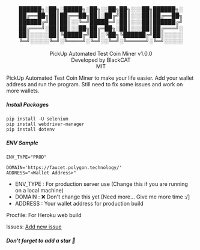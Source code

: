 <p style="text-align: center;">
<br />
██████╗░██╗░█████╗░██╗░░██╗██╗░░░██╗██████╗░<br />
██╔══██╗██║██╔══██╗██║░██╔╝██║░░░██║██╔══██╗<br />
██████╔╝██║██║░░╚═╝█████═╝░██║░░░██║██████╔╝<br />
██╔═══╝░██║██║░░██╗██╔═██╗░██║░░░██║██╔═══╝░<br />
██║░░░░░██║╚█████╔╝██║░╚██╗╚██████╔╝██║░░░░░<br />
╚═╝░░░░░╚═╝░╚════╝░╚═╝░░╚═╝░╚═════╝░╚═╝░░░░░<br />
    <br />PickUp Automated Test Coin Miner v1.0.0 
            <br />Developed by BlackCAT
                    <br />MIT
</p>

PickUp Automated Test Coin Miner to make your life easier. Add your wallet address and run the program. Still need to fix some issues and work on more wallets.

##### Install Packages
```
pip install -U selenium
pip install webdriver-manager
pip install dotenv

```

##### ENV Sample
```
ENV_TYPE="PROD"

DOMAIN='https://faucet.polygon.technology/'
ADDRESS="<Wallet Address>"

```

- ENV_TYPE : For production server use (Change this if you are running on a local machine)
- DOMAIN : :x: Don't change this yet [Need more... Give me more time :/]
- ADDRESS : Your wallet address for production build

Procfile: For Heroku web build

Issues: [Add new issue](https://github.com/psnwd/PickUp/issues)

##### Don't forget to add a star :star2:
